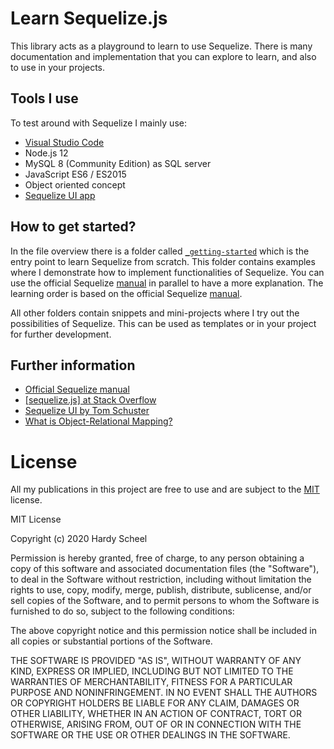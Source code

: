 # Learn Sequelize.js

This library acts as a playground to learn to use Sequelize. There is many documentation and implementation that you can explore to learn, and also to use in your projects.

## Tools I use

To test around with Sequelize I mainly use:

* [Visual Studio Code](https://code.visualstudio.com)
* Node.js 12
* MySQL 8 (Community Edition) as SQL server
* JavaScript ES6 / ES2015
* Object oriented concept
* [Sequelize UI app](https://sequelizeui.app/)

## How to get started?

In the file overview there is a folder called [`_getting-started`](/_getting-started/) which is the entry point to learn Sequelize from scratch. This folder contains examples where I demonstrate how to implement functionalities of Sequelize. You can use the official Sequelize [manual](https://sequelize.org/master/manual/getting-started.html) in parallel to have a more explanation. The learning order is based on the official Sequelize [manual](https://sequelize.org/master/manual/getting-started.html).

All other folders contain snippets and mini-projects where I try out the possibilities of Sequelize. This can be used as templates or in your project for further development.

## Further information

* [Official Sequelize manual](https://sequelize.org/master/manual/getting-started.html)
* [[sequelize.js] at Stack Overflow](https://stackoverflow.com/questions/tagged/sequelize.js)
* [Sequelize UI by Tom Schuster](https://sequelizeui.app/)
* [What is Object-Relational Mapping?](https://jarednielsen.com/object-relational-mapping-javascript-orm/)

# License

All my publications in this project are free to use and are subject to the [MIT](/LICENSE) license.

MIT License

Copyright (c) 2020 Hardy Scheel

Permission is hereby granted, free of charge, to any person obtaining a copy
of this software and associated documentation files (the "Software"), to deal
in the Software without restriction, including without limitation the rights
to use, copy, modify, merge, publish, distribute, sublicense, and/or sell
copies of the Software, and to permit persons to whom the Software is
furnished to do so, subject to the following conditions:

The above copyright notice and this permission notice shall be included in all
copies or substantial portions of the Software.

THE SOFTWARE IS PROVIDED "AS IS", WITHOUT WARRANTY OF ANY KIND, EXPRESS OR
IMPLIED, INCLUDING BUT NOT LIMITED TO THE WARRANTIES OF MERCHANTABILITY,
FITNESS FOR A PARTICULAR PURPOSE AND NONINFRINGEMENT. IN NO EVENT SHALL THE
AUTHORS OR COPYRIGHT HOLDERS BE LIABLE FOR ANY CLAIM, DAMAGES OR OTHER
LIABILITY, WHETHER IN AN ACTION OF CONTRACT, TORT OR OTHERWISE, ARISING FROM,
OUT OF OR IN CONNECTION WITH THE SOFTWARE OR THE USE OR OTHER DEALINGS IN THE
SOFTWARE.
